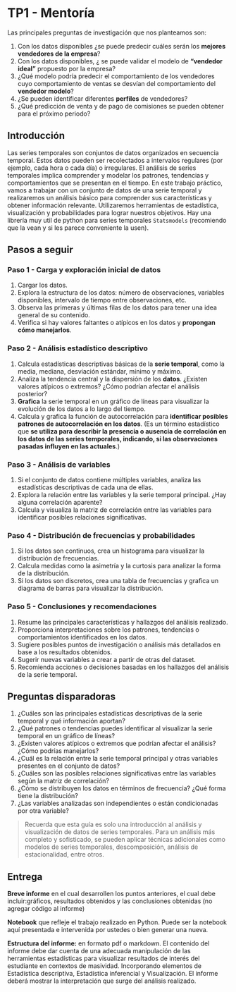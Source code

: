 # TP1 - Mentoría

Las principales preguntas de investigación que nos planteamos son:
1. Con los datos disponibles ¿se puede predecir cuáles serán los **mejores vendedores de la empresa**?
2. Con los datos disponibles, ¿ se puede validar el modelo de **“vendedor ideal”** propuesto por la empresa?
3. ¿Qué modelo podría predecir el comportamiento de los vendedores cuyo comportamiento de ventas se desvían del comportamiento del **vendedor modelo**?
4. ¿Se pueden identificar diferentes **perfiles** de vendedores?
5. ¿Qué predicción de venta y de pago de comisiones se pueden obtener para el próximo periodo?

## Introducción
Las series temporales son conjuntos de datos organizados en secuencia temporal. Estos datos pueden ser recolectados a intervalos regulares (por ejemplo, cada hora o cada día) o irregulares. El análisis de series temporales implica comprender y modelar los patrones, tendencias y comportamientos que se presentan en el tiempo.
En este trabajo práctico, vamos a trabajar con un conjunto de datos de una serie temporal y realizaremos un análisis básico para comprender sus características y obtener información relevante. Utilizaremos herramientas de estadística, visualización y probabilidades para lograr nuestros objetivos. Hay una librería muy util de python para series temporales `Statsmodels` (recomiendo que la vean y si les parece conveniente la usen).

## Pasos a seguir

### Paso 1 - Carga y exploración inicial de datos
1. Cargar los datos.
2. Explora la estructura de los datos: número de observaciones, variables disponibles, intervalo de tiempo entre observaciones, etc.
3. Observa las primeras y últimas filas de los datos para tener una idea general de su contenido.
4. Verifica si hay valores faltantes o atípicos en los datos y **propongan cómo manejarlos**.

### Paso 2 - Análisis estadístico descriptivo
1. Calcula estadísticas descriptivas básicas de la **serie temporal**, como la media, mediana, desviación estándar, mínimo y máximo.
2. Analiza la tendencia central y la dispersión de los **datos**. ¿Existen valores atípicos o extremos? ¿Cómo podrían afectar el análisis posterior?
3. **Grafica** la serie temporal en un gráfico de líneas para visualizar la evolución de los datos a lo largo del tiempo.
4. Calcula y grafica la función de autocorrelación para **identificar posibles patrones de autocorrelación en los datos**. (Es un término estadístico que **se utiliza para describir la presencia o ausencia de correlación en los datos de las series temporales, indicando, si las observaciones pasadas influyen en las actuales**.)

### Paso 3 - Análisis de variables
1. Si el conjunto de datos contiene múltiples variables, analiza las estadísticas descriptivas de cada una de ellas.
2. Explora la relación entre las variables y la serie temporal principal. ¿Hay alguna correlación aparente?
3. Calcula y visualiza la matriz de correlación entre las variables para identificar posibles relaciones significativas.

### Paso 4 - Distribución de frecuencias y probabilidades
1. Si los datos son continuos, crea un histograma para visualizar la distribución de frecuencias.
2. Calcula medidas como la asimetría y la curtosis para analizar la forma de la distribución.
3. Si los datos son discretos, crea una tabla de frecuencias y grafica un diagrama de barras para visualizar la distribución.

### Paso 5 - Conclusiones y recomendaciones
1. Resume las principales características y hallazgos del análisis realizado.
2. Proporciona interpretaciones sobre los patrones, tendencias o comportamientos identificados en los datos.
3. Sugiere posibles puntos de investigación o análisis más detallados en base a los resultados obtenidos.
4. Sugerir nuevas variables a crear a partir de otras del dataset.
5. Recomienda acciones o decisiones basadas en los hallazgos del análisis de la serie temporal.

## Preguntas disparadoras
1. ¿Cuáles son las principales estadísticas descriptivas de la serie temporal y qué información aportan?
2. ¿Qué patrones o tendencias puedes identificar al visualizar la serie temporal en un gráfico de líneas?
3. ¿Existen valores atípicos o extremos que podrían afectar el análisis? ¿Cómo podrías manejarlos?
4. ¿Cuál es la relación entre la serie temporal principal y otras variables presentes en el conjunto de datos?
5. ¿Cuáles son las posibles relaciones significativas entre las variables según la matriz de correlación?
6. ¿Cómo se distribuyen los datos en términos de frecuencia? ¿Qué forma tiene la distribución?
7. ¿Las variables analizadas son independientes o están condicionadas por otra variable?

> Recuerda que esta guía es solo una introducción al análisis y visualización de datos de series temporales. Para un análisis más completo y sofisticado, se pueden aplicar técnicas adicionales como modelos de series temporales, descomposición, análisis de estacionalidad, entre otros.

## Entrega
**Breve informe** en el cual desarrollen los puntos anteriores, el cual debe incluir:gráficos, resultados obtenidos y las conclusiones obtenidas (no agregar código al informe)

**Notebook** que refleje el trabajo realizado en Python. Puede ser la notebook aquí presentada e intervenida por ustedes o bien generar una nueva.

**Estructura del informe:** en formato pdf o markdown. El contenido del informe debe dar cuenta de una adecuada manipulación de las herramientas estadísticas para visualizar resultados de interés del estudiante en contextos de masividad. Incorporando elementos de Estadística descriptiva, Estadística inferencial y Visualización. El informe deberá mostrar la interpretación que surge del análisis realizado.